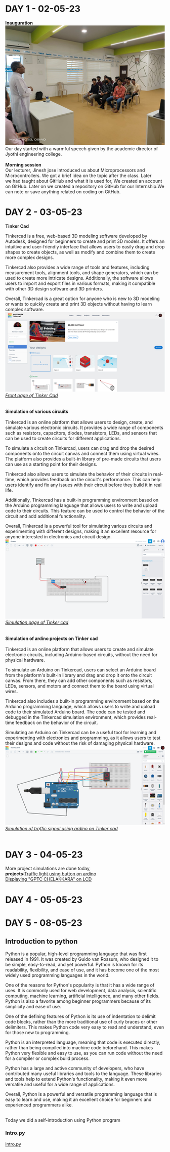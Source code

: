 # DAY 1 - 02-05-23
**Inauguration**<br>
![Inauguration Picture](img/123.jpeg)<br>
Our day started with a warmful speech given by the academic director of Jyothi engineering college.<br><br>
**Morning session**<br>
Our lecturer, Jinesh jose introduced us about Microprocessors and Microcontrollers. We got a brief idea on the topic after the class. Later<br>
we had taught about GitHub and what it is used for, We created an account on GitHub. Later on we created a repository on GitHub for our Internship.We can note or save anything related on coding on GitHub.<br>
# DAY 2 - 03-05-23
**Tinker Cad**<br>


Tinkercad is a free, web-based 3D modeling software developed by Autodesk, designed for beginners to create and print 3D models. It offers an intuitive and user-friendly interface that allows users to easily drag and drop shapes to create objects, as well as modify and combine them to create more complex designs. 

Tinkercad also provides a wide range of tools and features, including measurement tools, alignment tools, and shape generators, which can be used to create more intricate designs. Additionally, the software allows users to import and export files in various formats, making it compatible with other 3D design software and 3D printers. 

Overall, Tinkercad is a great option for anyone who is new to 3D modeling or wants to quickly create and print 3D objects without having to learn complex software.<br>
![Tinker Cad](img/234.png)<br>
*[Front page of Tinker Cad](https://www.tinkercad.com/dashboard?collection=designs)*<br><br><br>
**Simulation of various circuits**<br><br>
Tinkercad is an online platform that allows users to design, create, and simulate various electronic circuits. It provides a wide range of components such as resistors, capacitors, diodes, transistors, LEDs, and sensors that can be used to create circuits for different applications.

To simulate a circuit on Tinkercad, users can drag and drop the desired components onto the circuit canvas and connect them using virtual wires. The platform also provides a built-in library of pre-made circuits that users can use as a starting point for their designs.

Tinkercad also allows users to simulate the behavior of their circuits in real-time, which provides feedback on the circuit's performance. This can help users identify and fix any issues with their circuit before they build it in real life.

Additionally, Tinkercad has a built-in programming environment based on the Arduino programming language that allows users to write and upload code to their circuits. This feature can be used to control the behavior of the circuit and add additional functionality.

Overall, Tinkercad is a powerful tool for simulating various circuits and experimenting with different designs, making it an excellent resource for anyone interested in electronics and circuit design.<br>
![Tinker Cad circuit simulation](img/cir1.png)<br>
*[Simulation page of Tinker cad](https://www.tinkercad.com/things/jpbTXTyItAS)*<br><br><br>
**Simulation of ardino projects on Tinker cad**<br><br>
Tinkercad is an online platform that allows users to create and simulate electronic circuits, including Arduino-based circuits, without the need for physical hardware. 

To simulate an Arduino on Tinkercad, users can select an Arduino board from the platform's built-in library and drag and drop it onto the circuit canvas. From there, they can add other components such as resistors, LEDs, sensors, and motors and connect them to the board using virtual wires.

Tinkercad also includes a built-in programming environment based on the Arduino programming language, which allows users to write and upload code to their simulated Arduino board. The code can be tested and debugged in the Tinkercad simulation environment, which provides real-time feedback on the behavior of the circuit.

Simulating an Arduino on Tinkercad can be a useful tool for learning and experimenting with electronics and programming, as it allows users to test their designs and code without the risk of damaging physical hardware.<br>
![Ardino project simulation on Tinker cad](img/ard1.png)<br>
*[Simulation of traffic signal using ardino on Tinker cad](https://www.tinkercad.com/things/1vfZ8E9TPaq)*<br><br>
# DAY 3 - 04-05-23
More project simulations are done today,<br>
**projects**:[Traffic light using button on ardino](https://www.tinkercad.com/things/2k1oGcnvp35)<br>
             [Displaying "GPTC CHELAKKARA" on LCD](https://www.tinkercad.com/things/hduM5454fmF)<br>
# DAY 4 - 05-05-23
# DAY 5 - 08-05-23<br>
## Introduction to python<br>


Python is a popular, high-level programming language that was first released in 1991. It was created by Guido van Rossum, who designed it to be simple, easy-to-read, and yet powerful. Python is known for its readability, flexibility, and ease of use, and it has become one of the most widely used programming languages in the world.

One of the reasons for Python's popularity is that it has a wide range of uses. It is commonly used for web development, data analysis, scientific computing, machine learning, artificial intelligence, and many other fields. Python is also a favorite among beginner programmers because of its simplicity and ease of use.

One of the defining features of Python is its use of indentation to delimit code blocks, rather than the more traditional use of curly braces or other delimiters. This makes Python code very easy to read and understand, even for those new to programming.

Python is an interpreted language, meaning that code is executed directly, rather than being compiled into machine code beforehand. This makes Python very flexible and easy to use, as you can run code without the need for a compiler or complex build process.

Python has a large and active community of developers, who have contributed many useful libraries and tools to the language. These libraries and tools help to extend Python's functionality, making it even more versatile and useful for a wide range of applications.

Overall, Python is a powerful and versatile programming language that is easy to learn and use, making it an excellent choice for beginners and experienced programmers alike.<br><br>


Today we did a self-introduction using Python program<br>
### Intro.py <br>
[intro.py](Img/r1.png)

